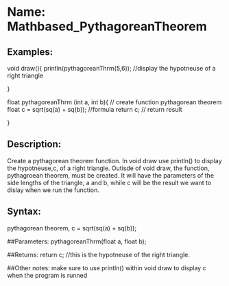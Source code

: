 # Name: Mathbased_PythagoreanTheorem 

## Examples:



void draw(){
  println(pythagoreanThrm(5,6));  //display the hypotneuse of a right triangle
  
}  
  


float pythagoreanThrm (int a, int b){  // create function pythagorean theorem 
 float c = sqrt(sq(a) + sq(b));  //formula
  return c;  // return result
  
  

}

## Description:
Create a pythagorean theorem function.  In void draw use println() to display the hypotneuse,c, of a right triangle.  Outisde of void draw, the function, pythagroean theorem, must be created. It will have the parameters of the side lengths of the triangle, a and b, while c will be the result we want to dislay when we run the function.

## Syntax:
pythagorean theorem, c = sqrt(sq(a) + sq(b)); 

##Parameters: 
pythagoreanThrm(float a, float b);

##Returns:
return c; //this is the hypotneuse of the right triangle.

##Other notes:
make sure to use println() within void draw to display c when the program is runned 
